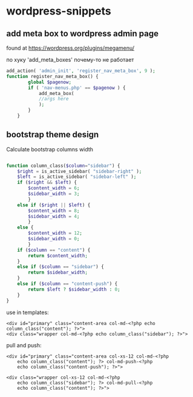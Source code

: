 # wordpress-snippets

## add meta box to wordpress admin page
found at https://wordpress.org/plugins/megamenu/

по хуку 'add_meta_boxes' почему-то не работает
```php
add_action( 'admin_init', 'register_nav_meta_box', 9 );
function register_nav_meta_box() {
        global $pagenow;
        if ( 'nav-menus.php' == $pagenow ) {
            add_meta_box(
			//args here
            );
        }
    }
```    
    
## bootstrap theme design

Calculate bootstrap columns width
```php

function column_class($column="sidebar") {
	$right = is_active_sidebar( "sidebar-right" );
	$left = is_active_sidebar( "sidebar-left" );
	if ($right && $left) {
		$content_width = 6;
		$sidebar_width = 3;
		}
	else if ($right || $left) {
		$content_width = 8;
		$sidebar_width = 4;
		}
	else {
		$content_width = 12;
		$sidebar_width = 0;
		}
	if ($column == "content") {
		return $content_width;
	}
	else if ($column == "sidebar") {
		return $sidebar_width;
	}
	else if ($column == "content-push") {
		return $left ? $sidebar_width : 0;
	}
}
```
use in templates:
```
<div id="primary" class="content-area col-md-<?php echo column_class("content"); ?>">
<div class="wrapper col-md-<?php echo column_class("sidebar"); ?>">
```
pull and push:
```
<div id="primary" class="content-area col-xs-12 col-md-<?php 
	echo column_class("content"); ?> col-md-push-<?php 
	echo column_class("content-push"); ?>">
```
```
<div class="wrapper col-xs-12 col-md-<?php 
	echo column_class("sidebar"); ?> col-md-pull-<?php 
	echo column_class("content"); ?>">
```
